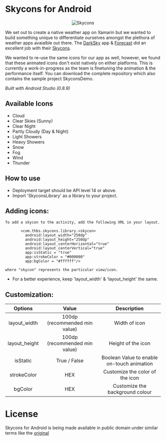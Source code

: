 Skycons for Android
===================

<p align="center">
  <img src="https://github.com/torryharris/Skycons/blob/master/Skycons/skycons.gif" alt="Skycons"/>
</p>

We set out to create a native weather app on Xamarin but we wanted to build something unique to differentiate ourselves amongst the plethora of weather apps avaialble out there. The [DarkSky](http://darkskyapp.com) app & [Forecast](http://forecast.io) did an excellent job with their [Skycons](http://darkskyapp.github.io/skycons/). 

We wanted to re-use the same icons for our app as well, however, we found that these animated icons don't exist natively on either platforms. This is currently a work-in-progress as the team is finetuning the animation & the performance itself. You can download the complete repository which also contains the sample project SkyconsDemo.

*Built with Android Studio (0.8.9)*

## Available Icons
- Cloud
- Clear Skies (Sunny)
- Clear Night
- Partly Cloudy (Day & Night)
- Light Showers
- Heavy Showers
- Snow
- Fog
- Wind
- Thunder

## How to use
 - Deployment target should be API level 14 or above.
 - Import 'SkyconsLibrary' as a library to your project.


## Adding icons:

    To add a skycon to the activity, add the following XML in your layout.
                     
           <com.thbs.skycons.library.<skycon>
             android:layout_width="250dp"
             android:layout_height="250dp"
             android:layout_centerHorizontal="true"
             android:layout_centerVertical="true"
             app:isStatic = "true"
             app:strokeColor = "#000000"
             app:bgColor = "#ffffff"/>

    where "skycon" represents the particular view/icon.

 -  For a better experience, keep 'layout_width' & 'layout_height' the same.
 
## Customization:

| Options | Value | Description |
| :------: | :---: | :----------: |
| layout_width | 100dp (recommended min value) | Width of icon |
| layout_height | 100dp (recommended min value) | Height of the icon |
| isStatic | True / False | Boolean Value to enable on-touch animation |
| strokeColor | HEX | Customize the color of the icon |
| bgColor | HEX | Customize the background colour |

License
=======

Skycons for Android is being made available in public domain under similar terms like the [original](http://darkskyapp.github.io)
